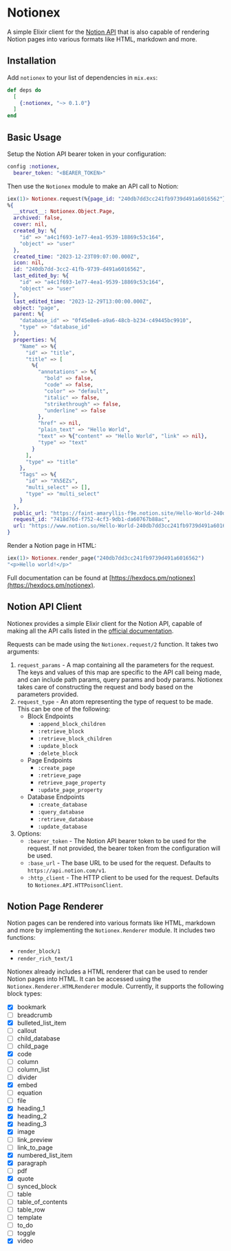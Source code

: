 # Notionex

A simple Elixir client for the [Notion API](https://developers.notion.com) that is also capable of rendering Notion pages into various formats like HTML, markdown and more.

## Installation

Add `notionex` to your list of dependencies in `mix.exs`:

```elixir
def deps do
  [
    {:notionex, "~> 0.1.0"}
  ]
end
```

## Basic Usage

Setup the Notion API bearer token in your configuration:

```elixir
config :notionex,
  bearer_token: "<BEARER_TOKEN>"
```

Then use the `Notionex` module to make an API call to Notion:

```elixir
iex(1)> Notionex.request(%{page_id: "240db7dd3cc241fb9739d491a6016562"}, :retrieve_page)
%{
  __struct__: Notionex.Object.Page,
  archived: false,
  cover: nil,
  created_by: %{
    "id" => "a4c1f693-1e77-4ea1-9539-18869c53c164",
    "object" => "user"
  },
  created_time: "2023-12-23T09:07:00.000Z",
  icon: nil,
  id: "240db7dd-3cc2-41fb-9739-d491a6016562",
  last_edited_by: %{
    "id" => "a4c1f693-1e77-4ea1-9539-18869c53c164",
    "object" => "user"
  },
  last_edited_time: "2023-12-29T13:00:00.000Z",
  object: "page",
  parent: %{
    "database_id" => "0f45e8e6-a9a6-48cb-b234-c49445bc9910",
    "type" => "database_id"
  },
  properties: %{
    "Name" => %{
      "id" => "title",
      "title" => [
        %{
          "annotations" => %{
            "bold" => false,
            "code" => false,
            "color" => "default",
            "italic" => false,
            "strikethrough" => false,
            "underline" => false
          },
          "href" => nil,
          "plain_text" => "Hello World",
          "text" => %{"content" => "Hello World", "link" => nil},
          "type" => "text"
        }
      ],
      "type" => "title"
    },
    "Tags" => %{
      "id" => "X%5EZs",
      "multi_select" => [],
      "type" => "multi_select"
    }
  },
  public_url: "https://faint-amaryllis-f9e.notion.site/Hello-World-240db7dd3cc241fb9739d491a6016562",
  request_id: "7418d76d-f752-4cf3-9db1-da60767b88ac",
  url: "https://www.notion.so/Hello-World-240db7dd3cc241fb9739d491a6016562"
}
```

Render a Notion page in HTML:

```elixir
iex(1)> Notionex.render_page("240db7dd3cc241fb9739d491a6016562")
"<p>Hello world!</p>"
```

Full documentation can be found at [https://hexdocs.pm/notionex](https://hexdocs.pm/notionex).

## Notion API Client

Notionex provides a simple Elixir client for the Notion API, capable of making all the API calls listed in the [official documentation](https://developers.notion.com/reference/intro).

Requests can be made using the `Notionex.request/2` function. It takes two arguments:

1. `request_params` - A map containing all the parameters for the request. The keys and values of this map are specific to the API call being made, and can include path params, query params and body params. Notionex takes care of constructing the request and body based on the parameters provided.
2. `request_type` - An atom representing the type of request to be made. This can be one of the following:
   - Block Endpoints
     - `:append_block_children`
     - `:retrieve_block`
     - `:retrieve_block_children`
     - `:update_block`
     - `:delete_block`
   - Page Endpoints
     - `:create_page`
     - `:retrieve_page`
     - `retrieve_page_property`
     - `:update_page_property`
   - Database Endpoints
     - `:create_database`
     - `:query_database`
     - `:retrieve_database`
     - `:update_database`
3. Options:
   - `:bearer_token` - The Notion API bearer token to be used for the request. If not provided, the bearer token from the configuration will be used.
   - `:base_url` - The base URL to be used for the request. Defaults to `https://api.notion.com/v1`.
   - `:http_client` - The HTTP client to be used for the request. Defaults to `Notionex.API.HTTPoisonClient`.

## Notion Page Renderer

Notion pages can be rendered into various formats like HTML, markdown and more by implementing the `Notionex.Renderer` module. It includes two functions:

- `render_block/1`
- `render_rich_text/1`

Notionex already includes a HTML renderer that can be used to render Notion pages into HTML. It can be accessed using the `Notionex.Renderer.HTMLRenderer` module. Currently, it supports the following block types:

- [x] bookmark
- [ ] breadcrumb
- [x] bulleted_list_item
- [ ] callout
- [ ] child_database
- [ ] child_page
- [x] code
- [ ] column
- [ ] column_list
- [ ] divider
- [x] embed
- [ ] equation
- [ ] file
- [x] heading_1
- [x] heading_2
- [x] heading_3
- [x] image
- [ ] link_preview
- [ ] link_to_page
- [x] numbered_list_item
- [x] paragraph
- [ ] pdf
- [x] quote
- [ ] synced_block
- [ ] table
- [ ] table_of_contents
- [ ] table_row
- [ ] template
- [ ] to_do
- [ ] toggle
- [x] video
